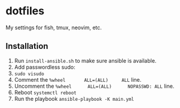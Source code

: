 # dotfiles
My settings for fish, tmux, neovim, etc.

## Installation
1. Run `install-ansible.sh` to make sure ansible is available.
2. Add passwordless sudo:
  1. `sudo visudo`
  2. Comment the `%wheel       ALL=(ALL)     ALL` line.
  3. Uncomment the `%wheel      ALL=(ALL)      NOPASSWD: ALL` line.
  4. Reboot `systemctl reboot`
3. Run the playbook `ansible-playbook -K main.yml`



